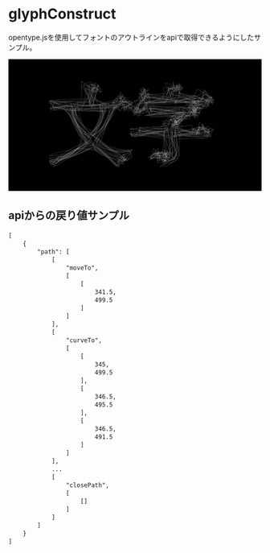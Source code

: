 # glyphConstruct
opentype.jsを使用してフォントのアウトラインをapiで取得できるようにしたサンプル。

![my image](media/sample.jpg)

## apiからの戻り値サンプル
```
[
	{
		"path": [
			[
				"moveTo",
				[
					[
						341.5,
						499.5
					]
				]
			],
			[
				"curveTo",
				[
					[
						345,
						499.5
					],
					[
						346.5,
						495.5
					],
					[
						346.5,
						491.5
					]
				]
			],
			...
			[
				"closePath",
				[
					[]
				]
			]
		]
	}
]
```
